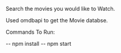 Search the movies you would like to Watch.

Used omdbapi to get the Movie databse.

Commands To Run:

-- npm install
-- npm start

